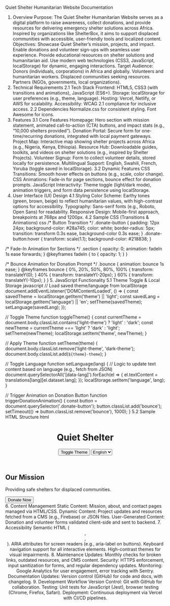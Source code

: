Quiet Shelter Humanitarian Website Documentation
1. Overview
Purpose: The Quiet Shelter Humanitarian Website serves as a digital platform to raise awareness, collect donations, and provide resources for delivering emergency shelter solutions across Africa. Inspired by organizations like ShelterBox, it aims to support displaced communities with accessible, user-friendly tools and localized content.
Objectives:
Showcase Quiet Shelter’s mission, projects, and impact.
Enable donations and volunteer sign-ups with seamless user experience.
Provide educational resources on shelter solutions and humanitarian aid.
Use modern web technologies (CSS3, JavaScript, localStorage) for dynamic, engaging interactions.
Target Audience:
Donors (individuals, corporations) in Africa and globally.
Volunteers and humanitarian workers.
Displaced communities seeking resources.
Partners (NGOs, governments, local organizations).
2. Technical Requirements
2.1 Tech Stack
Frontend: HTML5, CSS3 (with transitions and animations), JavaScript (ES6+).
Storage: localStorage for user preferences (e.g., theme, language).
Hosting: Vercel, Netlify, or AWS for scalability.
Accessibility: WCAG 2.1 compliance for inclusive access.
2.2 Dependencies
Normalize.css for consistent styling.
Font Awesome for icons.
3. Features
3.1 Core Features
Homepage: Hero section with mission statement, animated call-to-action (CTA) buttons, and impact stats (e.g., “10,000 shelters provided”).
Donation Portal: Secure form for one-time/recurring donations, integrated with local payment gateways.
Project Map: Interactive map showing shelter projects across Africa (e.g., Nigeria, Kenya, Ethiopia).
Resource Hub: Downloadable guides, toolkits, and videos on shelter solutions (e.g., inspired by Shelter Projects).
Volunteer Signup: Form to collect volunteer details, stored locally for persistence.
Multilingual Support: English, Swahili, French, Yoruba (toggle saved in localStorage).
3.2 Dynamic Features
CSS Transitions: Smooth hover effects on buttons (e.g., scale, color change).
CSS Animations: Fade-in for page sections, bounce effect for donation prompts.
JavaScript Interactivity: Theme toggle (light/dark mode), animation triggers, and form data persistence using localStorage.
4. User Interface (UI) Design
4.1 Styling
Color Scheme: Earthy tones (green, brown, beige) to reflect humanitarian values, with high-contrast options for accessibility.
Typography: Sans-serif fonts (e.g., Roboto, Open Sans) for readability.
Responsive Design: Mobile-first approach, breakpoints at 768px and 1200px.
4.2 Sample CSS (Transitions & Animations)
css
/* Button Transition */
.donate-button {
  padding: 12px 24px;
  background-color: #28a745;
  color: white;
  border-radius: 5px;
  transition: transform 0.3s ease, background-color 0.3s ease;
}
.donate-button:hover {
  transform: scale(1.1);
  background-color: #218838;
}

/* Fade-In Animation for Sections */
.section {
  opacity: 0;
  animation: fadeIn 1s ease forwards;
}
@keyframes fadeIn {
  to { opacity: 1; }
}

/* Bounce Animation for Donation Prompt */
.bounce {
  animation: bounce 1s ease;
}
@keyframes bounce {
  0%, 20%, 50%, 80%, 100% { transform: translateY(0); }
  40% { transform: translateY(-20px); }
  60% { transform: translateY(-10px); }
}
5. JavaScript Functionality
5.1 Theme Toggle & Local Storage
javascript
// Load saved theme/language from localStorage
document.addEventListener('DOMContentLoaded', () => {
  const savedTheme = localStorage.getItem('theme') || 'light';
  const savedLang = localStorage.getItem('language') || 'en';
  setTheme(savedTheme);
  setLanguage(savedLang);
});

// Toggle Theme
function toggleTheme() {
  const currentTheme = document.body.classList.contains('light-theme') ? 'light' : 'dark';
  const newTheme = currentTheme === 'light' ? 'dark' : 'light';
  setTheme(newTheme);
  localStorage.setItem('theme', newTheme);
}

// Apply Theme
function setTheme(theme) {
  document.body.classList.remove('light-theme', 'dark-theme');
  document.body.classList.add(`${theme}-theme`);
}

// Toggle Language
function setLanguage(lang) {
  // Logic to update text content based on language (e.g., fetch from JSON)
  document.querySelectorAll('[data-lang]').forEach(el => {
    el.textContent = translations[lang][el.dataset.lang];
  });
  localStorage.setItem('language', lang);
}

// Trigger Animation on Donation Button
function triggerDonationAnimation() {
  const button = document.querySelector('.donate-button');
  button.classList.add('bounce');
  setTimeout(() => button.classList.remove('bounce'), 1000);
}
5.2 Sample HTML Structure
html
<!DOCTYPE html>
<html lang="en">
<head>
  <meta charset="UTF-8">
  <meta name="viewport" content="width=device-width, initial-scale=1.0">
  <title>Quiet Shelter</title>
  <link rel="stylesheet" href="styles.css">
</head>
<body class="light-theme">
  <header>
    <h1>Quiet Shelter</h1>
    <button class="theme-toggle" onclick="toggleTheme()">Toggle Theme</button>
    <select onchange="setLanguage(this.value)">
      <option value="en">English</option>
      <option value="sw">Swahili</option>
    </select>
  </header>
  <main>
    <section class="section">
      <h2 data-lang="mission">Our Mission</h2>
      <p data-lang="mission-text">Providing safe shelters for displaced communities.</p>
      <button class="donate-button" onclick="triggerDonationAnimation()">Donate Now</button>
    </section>
  </main>
  <script src="script.js"></script>
</body>
</html>
6. Content Management
Static Content: Mission, about, and contact pages managed via HTML/CSS.
Dynamic Content: Project updates and resources fetched from a CMS (e.g., Firebase) or JSON files.
User-Generated Content: Donation and volunteer forms validated client-side and sent to backend.
7. Accessibility
Semantic HTML (<header>, <main>, <section>).
ARIA attributes for screen readers (e.g., aria-label on buttons).
Keyboard navigation support for all interactive elements.
High-contrast themes for visual impairments.
8. Maintenance
Updates: Monthly checks for broken links, outdated resources, and CMS content.
Security: HTTPS enforcement, input sanitization for forms, and regular dependency updates.
Monitoring: Google Analytics for user engagement, error tracking with Sentry.
Documentation Updates: Version control (GitHub) for code and docs, with changelog.
9. Development Workflow
Version Control: Git with GitHub for collaboration.
Testing: Unit tests for JavaScript (Jest), browser testing (Chrome, Firefox, Safari).
Deployment: Continuous deployment via Vercel with CI/CD pipelines.

